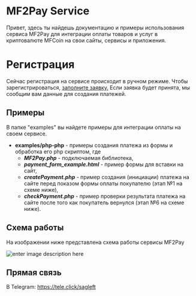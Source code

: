 # MF2Pay Service

Привет, здесь ты найдешь документацию и примеры использования сервиса MF2Pay для интеграции оплаты товаров и услуг в криптовалюте MFCoin на свои сайты, сервисы и приложения.


# Регистрация

Сейчас регистрация на сервисе происходит в ручном режиме.
Чтобы зарегистрироваться, [заполните заявку.](http://simpoll.ru/run/survey/420582b1)
Если заявка будет принята, мы сообщим вам данные для создания платежей.

## Примеры
В папке "examples" вы найдете примеры для интеграции оплаты на своем сервисе.

 - **examples/php-php** - примеры создания платежа из формы и обработка его php скриптом, где
	 - ***MF2Pay.php*** - подключаемая библиотека,
	 - ***payment_form_example.html*** - пример формы для вставки на сайт,
	 - ***createPayment.php*** - пример создания (инициации) платежа на сайте перед показом формы оплаты покупателю (этап №1 на схеме ниже),
	 - ***checkPayment.php*** - пример проверки результата платежа на сайте после того как покупатель вернулся (этап №6 на схеме ниже).

## Схема работы

На изображении ниже представлена схема работы сервисы MF2Pay

![enter image description here](https://mfc-market.ru/img/MF2Pay_scheme.png)

## Прямая связь
В Telegram:
https://tele.click/sagleft

